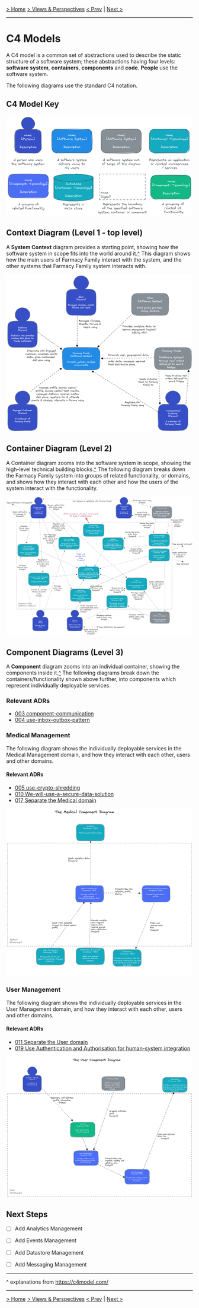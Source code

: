 [> Home](../../README.md)    [> Views & Perspectives](../README.md)
[< Prev](../scenarios/README.md)  |  [Next >](../../README.md#resources)

---

# C4 Models

A C4 model is a common set of abstractions used to describe the static structure of a software system; these abstractions having four levels: **software system**, **containers**, **components** and **code**. **People** use the software system.

The following diagrams use the standard C4 notation.

## C4 Model Key

![C4ModelKey](../../assets/diagrams/C4ModelKey.png)

## Context Diagram (Level 1 - top level)

A **System Context** diagram provides a starting point, showing how the software system in scope fits into the world around it.[^](#expl) 
This diagram shows how the main users of Farmacy Family interact with the system, and the other systems that Farmacy Family system interacts with.

![Context Diagram](../../assets/diagrams/ContextDiagram.png)

## Container Diagram (Level 2)

A Container diagram zooms into the software system in scope, showing the high-level technical building blocks.[^](#exp1) The following diagram breaks down the Farmacy Family system into groups of related functionality, or domains, and shows how they interact with each other and how the users of the system interact with the functionality.

![Container Diagram](../../assets/diagrams/ContainerDiagram.png)

## Component Diagrams (Level 3)

A **Component** diagram zooms into an individual container, showing the components inside it.[^](#expl)
The following diagrams break down the containers/functionality shown above further, into components which represent individually deployable services.

### Relevant ADRs

- [003 component-communication](../../4.ADRs/003-component-communication.md)
- [004 use-inbox-outbox-pattern](../../4.ADRs/004-use-inbox-outbox-pattern.md)

### Medical Management

The following diagram shows the individually deployable services in the Medical Management domain, and how they interact with each other, users and other domains.

#### Relevant ADRs

- [005 use-crypto-shredding](../../4.ADRs/005-use-crypto-shredding.md)
- [010 We-will-use-a-secure-data-solution](../../4.ADRs/010-We-will-use-a-secure-data-solution.md)
- [017 Separate the Medical domain](017-We-will-split-medical-domain.md)

![Medical Component Diagram](../../assets/diagrams/MedicalComponentDiagram.png)


### User Management

The following diagram shows the individually deployable services in the User Management domain, and how they interact with each other, users and other domains.

#### Relevant ADRs

- [011 Separate the User domain](../../4.ADRs/011-We-will-separate-the-user-domain.md)
- [019 Use Authentication and Authorisation for human-system integration](019-use-auth-for-human-system-integration.md)

![User Component Diagram](../../assets/diagrams/UserComponentDiagram.png)


## Next Steps

- [ ] Add Analytics Management
- [ ] Add Events Management
- [ ] Add Datastore Management
- [ ] Add Messaging Management


---

<a id="expl"></a>^ explanations from https://c4model.com/

---

[> Home](../../README.md)    [> Views & Perspectives](../README.md)
[< Prev](../scenarios/README.md)  |  [Next >](../../README.md#resources)